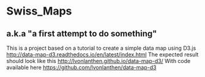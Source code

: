 # Swiss_Maps
## a.k.a "a first attempt to do something"

This is a project based on a tutorial to create a simple data map using D3.js http://data-map-d3.readthedocs.io/en/latest/index.html
The expected result should look like this http://lvonlanthen.github.io/data-map-d3/
With code available here https://github.com/lvonlanthen/data-map-d3
